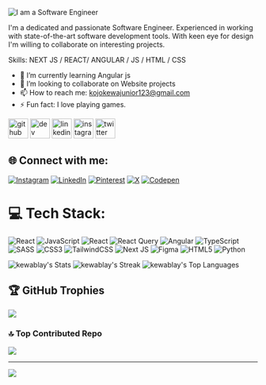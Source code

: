 ![I am a Software Engineer](https://i.imghippo.com/files/jfv0r1727571592.png)

I'm a dedicated and passionate Software Engineer. Experienced in working with state-of-the-art  software development tools. With keen eye for design I'm willing to collaborate on interesting projects.

Skills: NEXT JS / REACT/ ANGULAR / JS / HTML / CSS 

- 🌱 I’m currently learning Angular js 
- 👯 I’m looking to collaborate on Website projects 
- 📫 How to reach me: kojokewajunior123@gmail.com 
- ⚡ Fun fact: I love playing games. 


[<img src='https://cdn.jsdelivr.net/npm/simple-icons@3.0.1/icons/github.svg' alt='github' height='40'>](https://github.com/kewablay)  [<img src='https://cdn.jsdelivr.net/npm/simple-icons@3.0.1/icons/dev-dot-to.svg' alt='dev' height='40'>](https://dev.to/kewablay)  [<img src='https://cdn.jsdelivr.net/npm/simple-icons@3.0.1/icons/linkedin.svg' alt='linkedin' height='40'>](https://www.linkedin.com/in/kewablay/)  [<img src='https://cdn.jsdelivr.net/npm/simple-icons@3.0.1/icons/instagram.svg' alt='instagram' height='40'>](https://www.instagram.com/kewablay/)  [<img src='https://cdn.jsdelivr.net/npm/simple-icons@3.0.1/icons/twitter.svg' alt='twitter' height='40'>](https://twitter.com/kewablay)  

## 🌐 Connect with me:
[![Instagram](https://img.shields.io/badge/Instagram-%23E4405F.svg?logo=Instagram&logoColor=white)](https://instagram.com/kewablay) [![LinkedIn](https://img.shields.io/badge/LinkedIn-%230077B5.svg?logo=linkedin&logoColor=white)](https://linkedin.com/in/kewablay) [![Pinterest](https://img.shields.io/badge/Pinterest-%23E60023.svg?logo=Pinterest&logoColor=white)](https://pinterest.com/kewablay) [![X](https://img.shields.io/badge/X-black.svg?logo=X&logoColor=white)](https://x.com/kewablay) [![Codepen](https://img.shields.io/badge/Codepen-000000?style=for-the-badge&logo=codepen&logoColor=white)](https://codepen.io/kewablay) 


# 💻 Tech Stack:
![React](https://img.shields.io/badge/react-%2320232a.svg?style=for-the-badge&logo=react&logoColor=%2361DAFB) ![JavaScript](https://img.shields.io/badge/javascript-%23323330.svg?style=for-the-badge&logo=javascript&logoColor=%23F7DF1E) ![React](https://img.shields.io/badge/react-%2320232a.svg?style=for-the-badge&logo=react&logoColor=%2361DAFB) ![React Query](https://img.shields.io/badge/-React%20Query-FF4154?style=for-the-badge&logo=react%20query&logoColor=white) ![Angular](https://img.shields.io/badge/angular-%23DD0031.svg?style=for-the-badge&logo=angular&logoColor=white) ![TypeScript](https://img.shields.io/badge/typescript-%23007ACC.svg?style=for-the-badge&logo=typescript&logoColor=white) ![SASS](https://img.shields.io/badge/SASS-hotpink.svg?style=for-the-badge&logo=SASS&logoColor=white) ![CSS3](https://img.shields.io/badge/css3-%231572B6.svg?style=for-the-badge&logo=css3&logoColor=white) ![TailwindCSS](https://img.shields.io/badge/tailwindcss-%2338B2AC.svg?style=for-the-badge&logo=tailwind-css&logoColor=white) ![Next JS](https://img.shields.io/badge/Next-black?style=for-the-badge&logo=next.js&logoColor=white) ![Figma](https://img.shields.io/badge/figma-%23F24E1E.svg?style=for-the-badge&logo=figma&logoColor=white) ![HTML5](https://img.shields.io/badge/html5-%23E34F26.svg?style=for-the-badge&logo=html5&logoColor=white) ![Python](https://img.shields.io/badge/python-3670A0?style=for-the-badge&logo=python&logoColor=ffdd54)


![kewablay's Stats](https://github-readme-stats.vercel.app/api?username=kewablay&theme=algolia&show_icons=true&hide_border=true&count_private=true)
![kewablay's Streak](https://github-readme-streak-stats.herokuapp.com/?user=kewablay&theme=algolia&hide_border=true)
![kewablay's Top Languages](https://github-readme-stats.vercel.app/api/top-langs/?username=kewablay&theme=algolia&show_icons=true&hide_border=true&layout=compact)



## 🏆 GitHub Trophies
![](https://github-profile-trophy.vercel.app/?username=kewablay&theme=dark&no-frame=true&no-bg=true&margin-w=4)


### 🔝 Top Contributed Repo
![](https://github-contributor-stats.vercel.app/api?username=kewablay&limit=5&theme=dark&combine_all_yearly_contributions=true)

---
[![](https://visitcount.itsvg.in/api?id=kewablay&icon=2&color=0)](https://visitcount.itsvg.in)



<!-- Proudly created with GPRM ( https://gprm.itsvg.in ) -->
